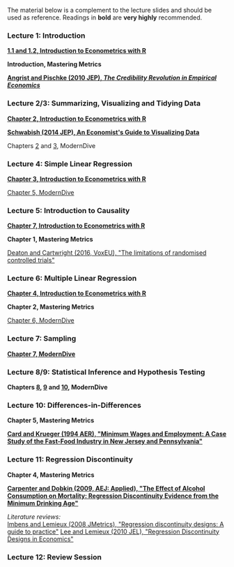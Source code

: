 The material below is a complement to the lecture slides and should be used as reference. Readings in **bold** are **very highly** recommended.


### Lecture 1: Introduction

[**1.1 and 1.2, Introduction to Econometrics with R**](https://scpoecon.github.io/ScPoEconometrics/R-intro.html)

**Introduction, Mastering Metrics**

[**Angrist and Pischke (2010 JEP), *The Credibility Revolution in Empirical Economics***](https://www.aeaweb.org/articles?id=10.1257/jep.24.2.3)  


### Lecture 2/3: Summarizing, Visualizing and Tidying Data

[**Chapter 2, Introduction to Econometrics with R**](https://scpoecon.github.io/ScPoEconometrics/sum.html)

[**Schwabish (2014 JEP), An Economist's Guide to Visualizing Data**](https://www.aeaweb.org/articles?id=10.1257/jep.28.1.209)

Chapters [2](https://moderndive.com/2-viz.html) and [3](https://moderndive.com/3-wrangling.html), ModernDive


### Lecture 4: Simple Linear Regression

[**Chapter 3, Introduction to Econometrics with R**](https://scpoecon.github.io/ScPoEconometrics/linreg.html)

[Chapter 5, ModernDive](https://moderndive.com/5-regression.html)


### Lecture 5: Introduction to Causality

[**Chapter 7, Introduction to Econometrics with R**](https://scpoecon.github.io/ScPoEconometrics/causality.html)

**Chapter 1, Mastering Metrics**

[Deaton and Cartwright (2016, VoxEU), "The limitations of randomised controlled trials"](https://voxeu.org/article/limitations-randomised-controlled-trials)


### Lecture 6: Multiple Linear Regression

[**Chapter 4, Introduction to Econometrics with R**](https://scpoecon.github.io/ScPoEconometrics/multiple-reg.html)

**Chapter 2, Mastering Metrics**

[Chapter 6, ModernDive](https://moderndive.com/6-multiple-regression.html)


### Lecture 7: Sampling

[**Chapter 7, ModernDive**](https://moderndive.com/7-sampling.html)


### Lecture 8/9: Statistical Inference and Hypothesis Testing

**Chapters [8](https://moderndive.com/8-confidence-intervals.html), [9](https://moderndive.com/9-hypothesis-testing.html) and [10](https://moderndive.com/10-inference-for-regression.html), ModernDive**


### Lecture 10: Differences-in-Differences

**Chapter 5, Mastering Metrics**

[**Card and Krueger (1994 AER), "Minimum Wages and Employment: A Case Study of the Fast-Food Industry in New Jersey and Pennsylvania"**](http://davidcard.berkeley.edu/papers/njmin-aer.pdf)


### Lecture 11: Regression Discontinuity

**Chapter 4, Mastering Metrics**

[**Carpenter and Dobkin (2009, AEJ: Applied), "The Effect of Alcohol Consumption on Mortality: Regression Discontinuity Evidence from the Minimum Drinking Age"**](https://www.aeaweb.org/articles?id=10.1257/app.1.1.164)

*Literature reviews:*  
[Imbens and Lemieux (2008 JMetrics), "Regression discontinuity designs: A guide to practice"](https://faculty.smu.edu/millimet/classes/eco7377/papers/imbens%20lemieux%202008.pdf)
[Lee and Lemieux (2010 JEL), "Regression Discontinuity Designs in Economics"](https://www.princeton.edu/~davidlee/wp/RDDEconomics.pdf)


### Lecture 12: Review Session

